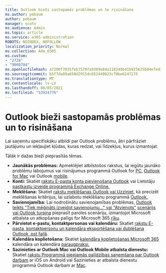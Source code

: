 ```yaml
---
title: Outlook bieži sastopamās problēmas un to risināšana
ms.author: pebaum
author: pebaum
manager: scotv
ms.audience: Admin
ms.topic: article
ms.service: o365-administration
ROBOTS: NOINDEX, NOFOLLOW
localization_priority: Normal
ms.collection: Adm_O365
ms.custom:
- "2728"
- "9000784"
ms.openlocfilehash: a7200f7035feb7570fa9309e84a118249b41b925625b84efe43e7c5f480daeca
ms.sourcegitcommit: b5f7da89a650d2915dc652449623c78be6247175
ms.translationtype: MT
ms.contentlocale: lv-LV
ms.lasthandoff: 08/05/2021
ms.locfileid: "53924776"
---
```

# <a name="outlook-common-issues-and-resolutions"></a>Outlook bieži sastopamās problēmas un to risināšana

Lai saņemtu specifiskāku atbildi par Outlook problēmu, ātri pārfrāziet jautājumu un iekļaujiet kļūdas, kuras redzat, vai līdzekļus, kurus izmantojat.

Tālāk ir dažas bieži pieprasītās tēmas.

- **Jaunākās problēmas:**  Apmeklējiet atbilstošos rakstus, lai iegūtu jaunāko problēmu labojumus vai risinājumus programmā Outlook for [PC](https://support.office.com/article/ecf61305-f84f-4e13-bb73-95a214ac1230), [Outlook for Mac](https://support.office.com/article/54afa5e3-db38-422a-9d94-3b55330ded8e) vai Outlook [mobile](https://support.office.com/article/a264ef01-9c88-48fb-9285-7017e4f31f02).
- **Konti:**  Skatiet [rakstu E-pasta konta pievienošana Outlook](https://support.office.com/article/6e27792a-9267-4aa4-8bb6-c84ef146101b) vai Lietotāju [pastkastu izveide programmā Exchange Online.](https://docs.microsoft.com/Exchange/recipients-in-exchange-online/create-user-mailboxes)
- **Meklēšana:**  Skatiet [rakstu meklēšanas Outlook vai Uzziniet,](https://support.office.com/article/2556b11f-f4d8-46be-b0a7-de33a3f4f066) kā precizēt meklēšanas kritērijus, lai uzlabotu meklēšanu programmā [Outlook.](https://support.office.com/article/D824D1E9-A255-4C8A-8553-276FB895A8DA)
- **Savienojamība:**  Lai nodrošinātu savienojamības problēmas, [Outlook teikts "Tiek mēģināts izveidot savienojumu..." vai "Atvienots"](https://aka.ms/SaRA-OutlookDisconnect) [scenārijs vai Outlook turpina](https://aka.ms/SaRA-OutlookPwdPrompt) pieprasīt paroles scenāriju, izmantojot Microsoft atbalsta un atkopšanas palīgs for Microsoft 365 [rīku](https://diagnostics.outlook.com/#/).
- **Pārvietot e-pastu, kontaktpersonas vai kalendāru:**  Skatiet [rakstu E-pasta, kontaktpersonu un kalendāra eksportēšana vai dublēšana Outlook .pst failā](https://support.office.com/article/14252b52-3075-4e9b-be4e-ff9ef1068f91).
- **Kalendāra koplietošana:**  Skatiet [kalendāra koplietošanas Microsoft 365](https://support.office.com/article/b576ecc3-0945-4d75-85f1-5efafb8a37b4) kalendāra un kalendāra [paraugpraksi.](https://support.office.com/article/D93F72D3-2361-4E0D-8D6A-5C4939C17F39)
- **Sazinieties ar Outlook Mac vai Outlook Mobile atbalsta dienestu:**  Skatiet [rakstu Programmā pieejamās palīdzības saņemšana par Outlook darbam](https://support.office.com/article/218a22d1-9fa5-4889-b689-de1c63493243) ar iOS un Android vai Sazinieties ar atbalsta dienestu programmā Outlook darbam ar [Mac](https://support.office.com/article/d0410177-8e65-4487-93f7-206a3a3d71a8).
